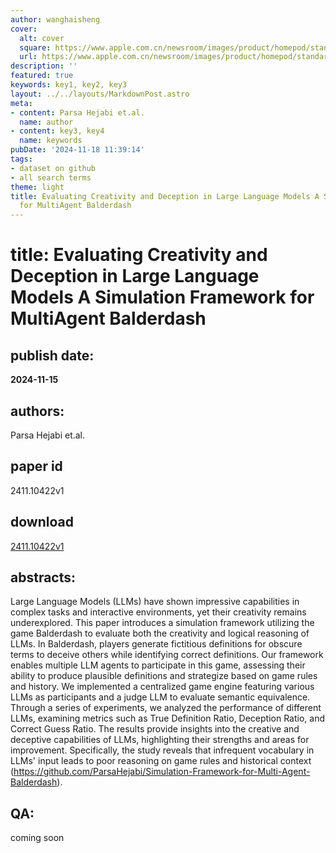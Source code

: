 ```yaml
---
author: wanghaisheng
cover:
  alt: cover
  square: https://www.apple.com.cn/newsroom/images/product/homepod/standard/Apple-HomePod-hero-230118_big.jpg.large_2x.jpg
  url: https://www.apple.com.cn/newsroom/images/product/homepod/standard/Apple-HomePod-hero-230118_big.jpg.large_2x.jpg
description: ''
featured: true
keywords: key1, key2, key3
layout: ../../layouts/MarkdownPost.astro
meta:
- content: Parsa Hejabi et.al.
  name: author
- content: key3, key4
  name: keywords
pubDate: '2024-11-18 11:39:14'
tags:
- dataset on github
- all search terms
theme: light
title: Evaluating Creativity and Deception in Large Language Models A Simulation Framework
  for MultiAgent Balderdash
---
```


# title: Evaluating Creativity and Deception in Large Language Models A Simulation Framework for MultiAgent Balderdash 
## publish date: 
**2024-11-15** 
## authors: 
  Parsa Hejabi et.al. 
## paper id
2411.10422v1
## download
[2411.10422v1](http://arxiv.org/abs/2411.10422v1)
## abstracts:
Large Language Models (LLMs) have shown impressive capabilities in complex tasks and interactive environments, yet their creativity remains underexplored. This paper introduces a simulation framework utilizing the game Balderdash to evaluate both the creativity and logical reasoning of LLMs. In Balderdash, players generate fictitious definitions for obscure terms to deceive others while identifying correct definitions. Our framework enables multiple LLM agents to participate in this game, assessing their ability to produce plausible definitions and strategize based on game rules and history. We implemented a centralized game engine featuring various LLMs as participants and a judge LLM to evaluate semantic equivalence. Through a series of experiments, we analyzed the performance of different LLMs, examining metrics such as True Definition Ratio, Deception Ratio, and Correct Guess Ratio. The results provide insights into the creative and deceptive capabilities of LLMs, highlighting their strengths and areas for improvement. Specifically, the study reveals that infrequent vocabulary in LLMs' input leads to poor reasoning on game rules and historical context (https://github.com/ParsaHejabi/Simulation-Framework-for-Multi-Agent-Balderdash).
## QA:
coming soon
